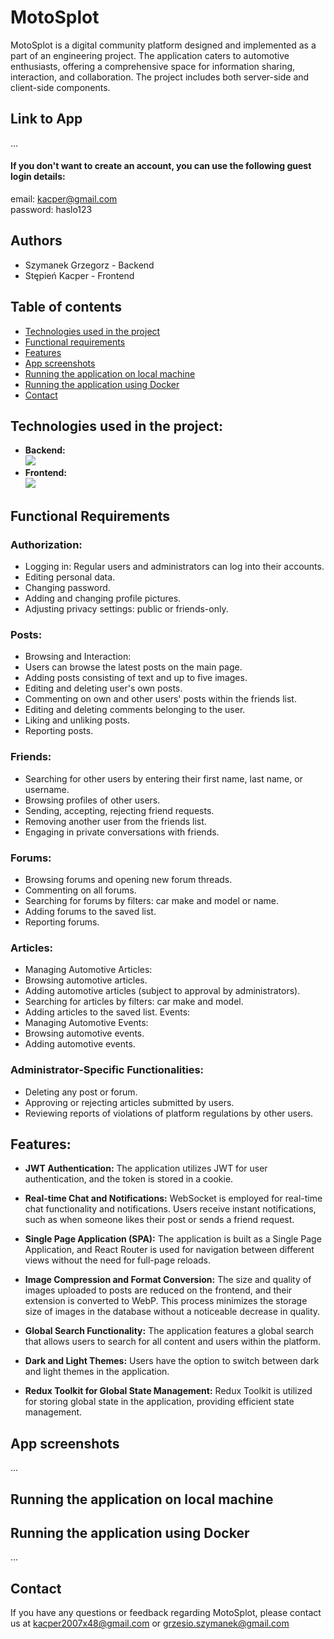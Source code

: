 # MotoSplot

MotoSplot is a digital community platform designed and implemented as a part of an engineering project. The application caters to automotive enthusiasts, offering a comprehensive space for information sharing, interaction, and collaboration. The project includes both server-side and client-side components.

## Link to App

...

#### If you don't want to create an account, you can use the following guest login details:

email: kacper@gmail.com <br>
password: haslo123

## Authors
- Szymanek Grzegorz - Backend
- Stępień Kacper - Frontend

## Table of contents

- [Technologies used in the project](#technologies-used-in-the-project)
- [Functional requirements](#functional-requirements)
- [Features](#features)
- [App screenshots](#app-screenshots)
- [Running the application on local machine](#running-the-application-on-local-machine)
- [Running the application using Docker](#running-the-application-using-docker)
- [Contact](#contact)

## Technologies used in the project:

- <b>Backend:</b> <br>
  [![](https://skills.thijs.gg/icons?i=java,spring,hibernate,postgres,postman,&theme=dark)](https://skills.thijs.gg)
- <b>Frontend:</b> <br>
  [![](https://skills.thijs.gg/icons?i=ts,react,redux,tailwind,vite,xd,&theme=dark)](https://skills.thijs.gg)

## Functional Requirements
### Authorization:
- Logging in: Regular users and administrators can log into their accounts.
- Editing personal data.
- Changing password.
- Adding and changing profile pictures.
- Adjusting privacy settings: public or friends-only.
### Posts:
- Browsing and Interaction:
- Users can browse the latest posts on the main page.
- Adding posts consisting of text and up to five images.
- Editing and deleting user's own posts.
- Commenting on own and other users' posts within the friends list.
- Editing and deleting comments belonging to the user.
- Liking and unliking posts.
- Reporting posts.
### Friends:
- Searching for other users by entering their first name, last name, or username.
- Browsing profiles of other users.
- Sending, accepting, rejecting friend requests.
- Removing another user from the friends list.
- Engaging in private conversations with friends.
### Forums:
- Browsing forums and opening new forum threads.
- Commenting on all forums.
- Searching for forums by filters: car make and model or name.
- Adding forums to the saved list.
- Reporting forums.
### Articles:
- Managing Automotive Articles:
- Browsing automotive articles.
- Adding automotive articles (subject to approval by administrators).
- Searching for articles by filters: car make and model.
- Adding articles to the saved list.
Events:
- Managing Automotive Events:
- Browsing automotive events.
- Adding automotive events.
### Administrator-Specific Functionalities:
- Deleting any post or forum.
- Approving or rejecting articles submitted by users.
- Reviewing reports of violations of platform regulations by other users.

## Features:

- <b>JWT Authentication:</b> The application utilizes JWT for user authentication, and the token is stored in a cookie.

- <b>Real-time Chat and Notifications:</b>  WebSocket is employed for real-time chat functionality and notifications. Users receive instant notifications, such as when someone likes their post or sends a friend request.

- <b>Single Page Application (SPA):</b>  The application is built as a Single Page Application, and React Router is used for navigation between different views without the need for full-page reloads.

- <b>Image Compression and Format Conversion:</b>  The size and quality of images uploaded to posts are reduced on the frontend, and their extension is converted to WebP. This process minimizes the storage size of images in the database without a noticeable decrease in quality.

- <b>Global Search Functionality:</b>  The application features a global search that allows users to search for all content and users within the platform.

- <b>Dark and Light Themes:</b>  Users have the option to switch between dark and light themes in the application.

- <b>Redux Toolkit for Global State Management:</b>  Redux Toolkit is utilized for storing global state in the application, providing efficient state management.


## App screenshots

...

## Running the application on local machine

## Running the application using Docker

...

## Contact

If you have any questions or feedback regarding MotoSplot, please contact us at kacper2007x48@gmail.com or grzesio.szymanek@gmail.com
